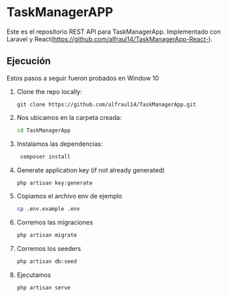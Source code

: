 

# TaskManagerAPP

Este es el repositorio REST API para TaskManagerApp. Implementado con Laravel y React(https://github.com/alfraul14/TaskManagerApp-React-).

## Ejecución

Estos pasos a seguir fueron probados en Window 10

1. Clone the repo locally:
    ```shCancel changes
    git clone https://github.com/alfraul14/TaskManagerApp.git
    ```
2. Nos ubicamos en la carpeta creada:
    ```sh
    cd TaskManagerApp
    ```
3. Instalamos las dependencias:
   ```sh
    composer install
    ```
4. Generate application key (if not already generated)
    ```sh
    php artisan key:generate
    ```
5. Copiamos el archivo env de ejemplo
    ```sh
    cp .env.example .env
    ```
6. Corremos las migraciones
    ```sh
    php artisan migrate
    ```
7. Corremos los seeders
    ```sh
    php artisan db:seed
    ```
8. Ejecutamos
    ```sh
    php artisan serve
    ```

